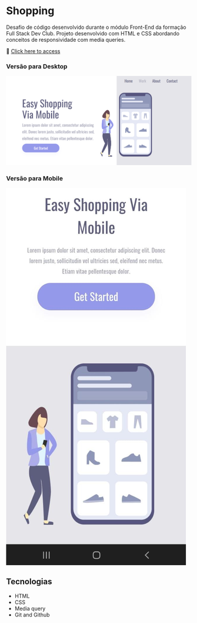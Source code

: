 # Shopping

Desafio de código desenvolvido durante o módulo Front-End da formação Full Stack Dev Club. Projeto desenvolvido com HTML e CSS abordando conceitos de responsividade 
com media queries.

🔗 [Click here to access](https://n4ju15.github.io/shopping/)

### Versão para Desktop

![screenshot](assets/projeto-shopping-desktop.png)

### Versão para Mobile

![screenshot](assets/projeto-shopping-mobile.jpeg)

## Tecnologias

- HTML
- CSS
- Media query
- Git and Github
